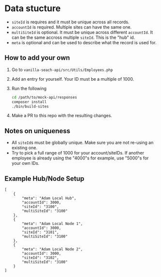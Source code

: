 # Data stucture

- `siteId` is requires and it must be unique across all records. 
- `accountId` is required. Multiple sites can have the same one. 
- `multiSiteId` is optional. It must be unique across different `accountId`. It can be the same accross multiple `siteId`. This is the "hub" id.
- `meta` is optional and can be used to describe what the record is used for. 

## How to add your own

1. Go to `vanilla-seach-api/src/Utils/Employees.php`
2. Add an entry for yourself. Your ID must be a multiple of 1000.
3. Run the following

    ```sh
    cd /path/to/mock-api/responses
    composer install
    ./bin/build-sites
    ```

4. Make a PR to this repo with the resulting changes.

## Notes on uniqueness

- All `siteId`s must be globally unique. Make sure you are not re-using an existing one.
- Try to pick a full range of 1000 for your account/siteIDs. If another employee is already using the "4000"s for example, use "5000"s for your own IDs.

## Example Hub/Node Setup

```
[
    {
        "meta": "Adam Local Hub",
        "accountId": 3000,
        "siteId": "3100",
        "multiSiteId": "3100"
    },
    {
        "meta": "Adam Local Node 1",
        "accountId": 3000,
        "siteId": "3101",
        "multiSiteId": "3100"
    },
    {
        "meta": "Adam Local Node 2",
        "accountId": 3000,
        "siteId": "3102",
        "multiSiteId": "3100"
    }
]
```
